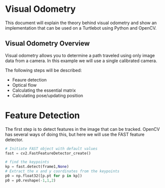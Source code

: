 # Visual Odometry

This document will explain the theory behind visual odometry and show an implementation that can be used on a Turtlebot using Python and OpenCV.

## Visual Odometry Overview

Visual odometry allows you to determine a path traveled using only image data from a camera. In this example we will use a single calibrated camera.

The following steps will be described:

-  Feaure detection
-  Optical flow
-  Calculating the essential matrix
-  Calculating pose/updating position

# Feature Detection

The first step is to detect features in the image that can be tracked. OpenCV has several ways of doing this, but here we will use the FAST feature detector.

```python
# Initiate FAST object with default values
fast = cv2.FastFeatureDetector_create()

# find the keypoints
kp = fast.detect(frame1,None)
# Extract the x and y coordinates from the keypoints
p0 = np.float32([p.pt for p in kp])
p0 = p0.reshape(-1,1,2)
```